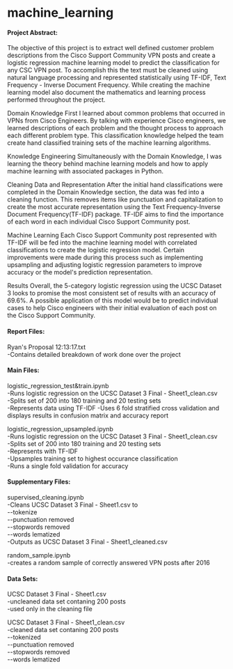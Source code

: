 # machine_learning
#### Project Abstract:  
The objective of this project is to extract well defined customer problem descriptions from the Cisco Support Community VPN posts and create a logistic regression machine learning model to predict the classification for any CSC VPN post. To accomplish this the text must be cleaned using natural language processing and represented statistically using TF-IDF, Text Frequency - Inverse Document Frequency. While creating the machine learning model also document the mathematics and learning process performed throughout the project.

Domain Knowledge
First I learned about common problems that occurred in VPNs from Cisco Engineers. By talking with experience Cisco engineers, we learned descriptions of each problem and the thought process to approach each different problem type. This classification knowledge helped the team create hand classified training sets of the machine learning algorithms.

Knowledge Engineering
Simultaneously with the Domain Knowledge, I was learning the theory behind machine learning models and how to apply machine learning with associated packages in Python.

Cleaning Data and Representation
After the initial hand classifications were completed in the Domain Knowledge section, the data was fed into a cleaning function. This removes items like punctuation and capitalization to create the most accurate representation using the Text Frequency-Inverse Document Frequency(TF-IDF) package. TF-IDF aims to find the importance of each word in each individual Cisco Support Community post. 

Machine Learning
Each Cisco Support Community post represented with TF-IDF will be fed into the machine learning model with correlated classifications to create the logistic regression model. Certain improvements were made during this process such as implementing upsampling and adjusting logistic regression parameters to improve accuracy or the model's prediction representation.

Results
Overall, the 5-category logistic regression using the UCSC Dataset 3 looks to promise the most consistent set of results with an accuracy of 69.6%. A possible application of this model would be to predict individual cases to help Cisco engineers with their initial evaluation of each post on the Cisco Support Community.

#### Report Files:  
Ryan's Proposal 12:13:17.txt  
    -Contains detailed breakdown of work done over the project
    
#### Main Files:  
  logistic_regression_test&train.ipynb  
    -Runs logistic regression on the UCSC Dataset 3 Final - Sheet1_clean.csv  
    -Splits set of 200 into 180 training and 20 testing sets  
    -Represents data using TF-IDF 
    -Uses 6 fold stratified cross validation and displays results in confusion matrix and accuracy report   
  
   logistic_regression_upsampled.ipynb  
    -Runs logistic regression on the UCSC Dataset 3 Final - Sheet1_clean.csv  
    -Splits set of 200 into 180 training and 20 testing sets  
    -Represents with TF-IDF  
    -Upsamples training set to highest occurance classification  
    -Runs a single fold validation for accuracy  
    
    
#### Supplementary Files:  
  supervised_cleaning.ipynb  
    -Cleans UCSC Dataset 3 Final - Sheet1.csv to  
      --tokenize  
      --punctuation removed  
      --stopwords removed  
      --words lematized  
    -Outputs as UCSC Dataset 3 Final - Sheet1_cleaned.csv  
  
  random_sample.ipynb  
    -creates a random sample of correctly answered VPN posts after 2016  
    
    
#### Data Sets:  
  UCSC Dataset 3 Final - Sheet1.csv  
    -uncleaned data set contaning 200 posts  
    -used only in the cleaning file  
  
  UCSC Dataset 3 Final - Sheet1_clean.csv  
    -cleaned data set contaning 200 posts  
      --tokenized  
      --punctuation removed  
      --stopwords removed  
      --words lematized  
    
    
    
